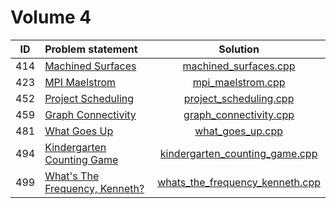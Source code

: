 # Volume 4

| ID  |         Problem statement          |              Solution               |
|:---:|:-----------------------------------|:-----------------------------------:|
| 414 | [Machined Surfaces][]              | [machined_surfaces.cpp][]           |
| 423 | [MPI Maelstrom][]                  | [mpi_maelstrom.cpp][]               |
| 452 | [Project Scheduling][]             | [project_scheduling.cpp][]          |
| 459 | [Graph Connectivity][]             | [graph_connectivity.cpp][]          |
| 481 | [What Goes Up][]                   | [what_goes_up.cpp][]                |
| 494 | [Kindergarten Counting Game][]     | [kindergarten_counting_game.cpp][]  |
| 499 | [What's The Frequency, Kenneth?][] | [whats_the_frequency_kenneth.cpp][] |

[Machined Surfaces]:              http://uva.onlinejudge.org/index.php?option=com_onlinejudge&Itemid=8&category=6&page=show_problem&problem=355
[MPI Maelstrom]:                  http://uva.onlinejudge.org/index.php?option=com_onlinejudge&Itemid=8&category=6&page=show_problem&problem=364
[Project Scheduling]:             http://uva.onlinejudge.org/index.php?option=com_onlinejudge&Itemid=8&category=6&page=show_problem&problem=393
[Graph Connectivity]:             http://uva.onlinejudge.org/index.php?option=com_onlinejudge&Itemid=8&category=6&page=show_problem&problem=400
[What Goes Up]:                   http://uva.onlinejudge.org/index.php?option=com_onlinejudge&Itemid=8&category=6&page=show_problem&problem=422
[Kindergarten Counting Game]:     http://uva.onlinejudge.org/index.php?option=com_onlinejudge&Itemid=8&category=6&page=show_problem&problem=435
[What's The Frequency, Kenneth?]: http://uva.onlinejudge.org/index.php?option=com_onlinejudge&Itemid=8&category=6&page=show_problem&problem=440

[machined_surfaces.cpp]:           machined_surfaces.cpp
[mpi_maelstrom.cpp]:               mpi_maelstrom.cpp
[project_scheduling.cpp]:          project_scheduling.cpp
[graph_connectivity.cpp]:          graph_connectivity.cpp
[what_goes_up.cpp]:                what_goes_up.cpp
[kindergarten_counting_game.cpp]:  kindergarten_counting_game.cpp
[whats_the_frequency_kenneth.cpp]: whats_the_frequency_kenneth.cpp
